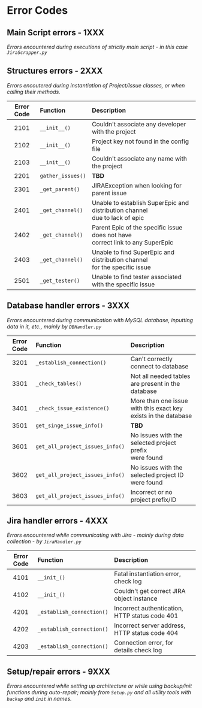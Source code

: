# Error Codes

## Main Script errors - 1XXX

*Errors encountered during executions of strictly main script - in this case `JiraScrapper.py`*


## Structures errors - 2XXX

*Errors encoutered during instantiation of Project/Issue classes, or when calling their methods.*

|Error Code | Function | Description |
|:---------:| :--------| :-----------|
| 2101 | `__init__()` | Couldn't associate any developer with the project |
| 2102 | `__init__()` | Project key not found in the config file |
| 2103 | `__init__()` | Couldn't associate any name with the project |
| 2201 | `gather_issues()` | **TBD** |
| 2301 | `_get_parent()` | JIRAException when looking for parent issue |
| 2401 | `_get_channel()` | Unable to establish SuperEpic and distribution channel <br> due to lack of epic |
| 2402 | `_get_channel()` | Parent Epic of the specific issue does not have <br> correct link to any SuperEpic |
| 2403 | `_get_channel()` | Unable to find SuperEpic and distribution channel <br> for the specific issue |
| 2501 | `_get_tester()` | Unable to find tester associated with the specific issue |





## Database handler errors - 3XXX
  
*Errors encountered during communication with MySQL database, inputting data in it, etc., mainly by `DBHandler.py`*

|Error Code | Function | Description |
|:---------:| :--------| :-----------|
| 3201 | `_establish_connection()` | Can't correctly connect to database
| 3301 | `_check_tables()` | Not all needed tables are present in the database
| 3401 | `_check_issue_existence()` | More than one issue with this exact key <br> exists in the database |
| 3501 | `get_singe_issue_info()` | **TBD** |
| 3601 | `get_all_project_issues_info()` | No issues with the selected project prefix <br> were found |
| 3602 | `get_all_project_issues_info()` | No issues with the selected project ID were found |
| 3603 | `get_all_project_issues_info()` | Incorrect or no project prefix/ID |


## Jira handler errors - 4XXX

*Errors encountered while communicating with Jira - mainly during data collection - by `JiraHandler.py`*

|Error Code | Function | Description |
|:---------:| :--------| :-----------|
| 4101 | `__init_()` | Fatal instantiation error, check log |
| 4102 | `__init_()` | Couldn't get correct JIRA object instance |
| 4201 | `_establish_connection()` | Incorrect authentication, HTTP status code 401 |
| 4202 | `_establish_connection()` | Incorrect server address, HTTP status code 404 |
| 4203 | `_establish_connection()` | Connection error, for details check log |



## Setup/repair errors - 9XXX

*Errors encountered while setting up architecture or while using backup/init functions during auto-repair; mainly from `Setup.py` and all utility tools with `backup` and `init` in names.*




